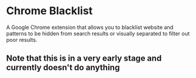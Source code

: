 # Chrome Blacklist

A Google Chrome extension that allows you to blacklist website and patterns
 to be hidden from search results or visually separated to filter out poor
 results.

## Note that this is in a very early stage and currently doesn't do anything
